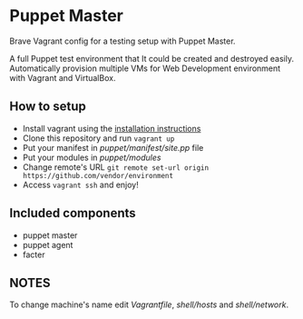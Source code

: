 # Puppet Master

Brave Vagrant config for a testing setup with Puppet Master.

A full Puppet test environment that It could be created and destroyed easily.
Automatically provision multiple VMs for Web Development environment with
Vagrant and VirtualBox.

## How to setup

-   Install vagrant using the [installation instructions][vagrant-installation]
-   Clone this repository and run `vagrant up`
-   Put your manifest in *puppet/manifest/site.pp* file
-   Put your modules in *puppet/modules*
-   Change remote's URL `git remote set-url origin https://github.com/vendor/environment`
-   Access `vagrant ssh` and enjoy!

## Included components

-   puppet master
-   puppet agent
-   facter

## NOTES

To change machine's name edit *Vagrantfile*, *shell/hosts* and *shell/network*.

[vagrant-installation]: https://www.vagrantup.com/docs/installation/

